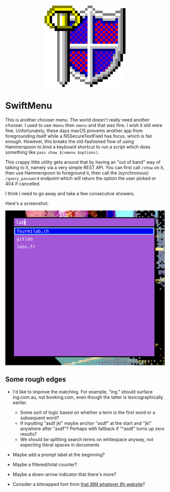 <p align="center">
  <img src="SwiftMenu/Assets.xcassets/AppIcon.appiconset/appicon-256.png" alt="SwiftMenu icon" />
</p>

# SwiftMenu

This is another chooser menu.  The world doesn't really need another chooser.  I used to use `dmenu`
then `xmenu` and that was fine.  I wish it still were fine.  Unfortunately, these days macOS
prevents another app from foregrounding itself while a NSSecureTextField has focus, which is fair
enough.  However, this breaks the old-fashioned flow of using Hammerspoon to bind a keyboard
shortcut to run a script which does something like `pass show $(xmenu $options)`.

This crappy little utility gets around that by having an "out of band" way of talking to it, namely
via a very simple REST API.  You can first call `/show` on it, then use Hammerspoon to foreground
it, then call the (synchronous) `/query_password` endpoint which will return the option the user
picked or 404 if cancelled.

I think i need to go away and take a few consecutive showers.

Here's a screenshot:

<img src="/img/screenshot.png" alt="A screenshot of the SwiftMenu window" />

## Some rough edges

* I'd like to improve the matching.  For example, "ing." should surface ing.com.au, not booking.com,
  even though the latter is lexicographically earlier.
  * Some sort of logic based on whether a term is the first word or a subsequent word?
  * If inputting "asdf jkl" maybe anchor "asdf" at the start and "jkl" anywhere after "asdf"?
    Perhaps with fallback if "^asdf" turns up zero results?
  * We should be splitting search terms on whitespace anyway, not expecting literal spaces in documents

* Maybe add a prompt label at the beginning?
* Maybe a filtered/total counter?
* Maybe a down-arrow indicator that there's more?

* Consider a bitmapped font from [that IBM whatever 8h website](https://int10h.org/oldschool-pc-fonts/fontlist/)?
